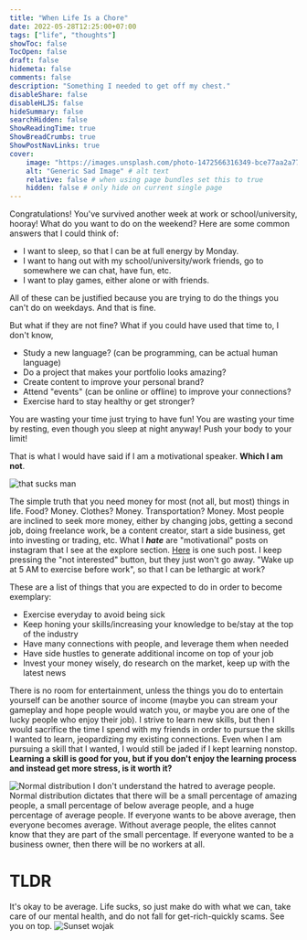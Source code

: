 ```yaml
---
title: "When Life Is a Chore"
date: 2022-05-28T12:25:00+07:00
tags: ["life", "thoughts"]
showToc: false
TocOpen: false
draft: false
hidemeta: false
comments: false
description: "Something I needed to get off my chest."
disableShare: false
disableHLJS: false
hideSummary: false
searchHidden: false
ShowReadingTime: true
ShowBreadCrumbs: true
ShowPostNavLinks: true
cover:
    image: "https://images.unsplash.com/photo-1472566316349-bce77aa2a778?ixlib=rb-1.2.1&ixid=MnwxMjA3fDB8MHxwaG90by1wYWdlfHx8fGVufDB8fHx8&auto=format&fit=crop&w=2070&q=80" # image path/url
    alt: "Generic Sad Image" # alt text
    relative: false # when using page bundles set this to true
    hidden: false # only hide on current single page
---
```

Congratulations! You've survived another week at work or school/university, hooray! What do you want to do on the weekend? Here are some common answers that I could think of:
- I want to sleep, so that I can be at full energy by Monday.
- I want to hang out with my school/university/work friends, go to somewhere we can chat, have fun, etc.
- I want to play games, either alone or with friends.  

All of these can be justified because you are trying to do the things you can't do on weekdays. And that is fine.

But what if they are not fine? What if you could have used that time to, I don't know,
- Study a new language? (can be programming, can be actual human language)
- Do a project that makes your portfolio looks amazing?
- Create content to improve your personal brand?
- Attend "events" (can be online or offline) to improve your connections?
- Exercise hard to stay healthy or get stronger?

You are wasting your time just trying to have fun! You are wasting your time by resting, even though you sleep at night anyway! Push your body to your limit!

That is what I would have said if I am a motivational speaker. **Which I am not**.

![that sucks man](https://i.kym-cdn.com/photos/images/newsfeed/001/623/452/370.jpg#center)

The simple truth that you need money for most (not all, but most) things in life. Food? Money. Clothes? Money. Transportation? Money. Most people are inclined to seek more money, either by changing jobs, getting a second job, doing freelance work, be a content creator, start a side business, get into investing or trading, etc. What I ***hate*** are "motivational" posts on instagram that I see at the explore section. [Here](https://www.instagram.com/p/Cd8iXzwF-yH/?igshid=YmMyMTA2M2Y=) is one such post. I keep pressing the "not interested" button, but they just won't go away. "Wake up at 5 AM to exercise before work", so that I can be lethargic at work?

These are a list of things that you are expected to do in order to become exemplary:
- Exercise everyday to avoid being sick
- Keep honing your skills/increasing your knowledge to be/stay at the top of the industry
- Have many connections with people, and leverage them when needed
- Have side hustles to generate additional income on top of your job
- Invest your money wisely, do research on the market, keep up with the latest news

There is no room for entertainment, unless the things you do to entertain yourself can be another source of income (maybe you can stream your gameplay and hope people would watch you, or maybe you are one of the lucky people who enjoy their job). I strive to learn new skills, but then I would sacrifice the time I spend with my friends in order to pursue the skills I wanted to learn, jeopardizing my existing connections. Even when I am pursuing a skill that I wanted, I would still be jaded if I kept learning nonstop. **Learning a skill is good for you, but if you don't enjoy the learning process and instead get more stress, is it worth it?**

![Normal distribution](https://cdn.scribbr.com/wp-content/uploads/2020/10/standard-normal-distribution-1024x633.png#center)
I don't understand the hatred to average people. Normal distribution dictates that there will be a small percentage of amazing people, a small percentage of below average people, and a huge percentage of average people. If everyone wants to be above average, then everyone becomes average. Without average people, the elites cannot know that they are part of the small percentage. If everyone wanted to be a business owner, then there will be no workers at all.

# TLDR
It's okay to be average. Life sucks, so just make do with what we can, take care of our mental health, and do not fall for get-rich-quickly scams. See you on top.
![Sunset wojak](https://c.tenor.com/kTX3PiTNHz8AAAAC/wojak-wojak-sunset.gif#center)